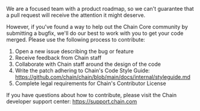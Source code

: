 We are a focused team with a product roadmap, so we can't guarantee that a pull request will receive the attention it might deserve.

However, if you've found a way to help out the Chain Core community by submitting a bugfix, we'll do our best to work with you to get your code merged. Please use the following process to contribute:

  1. Open a new issue describing the bug or feature
  2. Receive feedback from Chain staff
  3. Collaborate with Chain staff around the design of the code
  4. Write the patch adhering to Chain's Code Style Guide: https://github.com/chain/chain/blob/main/docs/internal/styleguide.md
  5. Complete legal requirements for Chain's Contributor License

If you have questions about how to contribute, please visit the Chain developer support center: https://support.chain.com
